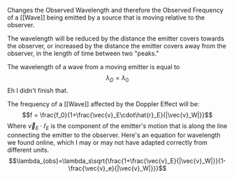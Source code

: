 
Changes the Observed Wavelength and therefore the Observed Frequency of a [[Wave]] being emitted by a source that is moving relative to the observer.

The wavelength will be reduced by the distance the emitter covers towards the observer, or increased by the distance the emitter covers away from the observer, in the length of time between two "peaks."

The wavelength of a wave from a moving emitter is equal to$$\lambda_D = \lambda_0$$
Eh I didn't finish that.

The frequency of a [[Wave]] affected by the Doppler Effect will be:$$f = \frac{f_0}{1+\frac{\vec{v}_E\cdot\hat{r}_E}{|\vec{v}_W|}}$$
Where $\vec{v}_E\cdot\hat{r}_E$ is the component of the emitter's motion that is along the line connecting the emitter to the observer.
Here's an equation for wavelength we found online, which I may or may not have adapted correctly from different units.$$\lambda_{obs}=\lambda_s\sqrt{\frac{1+\frac{\vec{v}_E}{|\vec{v}_W|}}{1-\frac{\vec{v}_e}{|\vec{v}_W|}}}$$